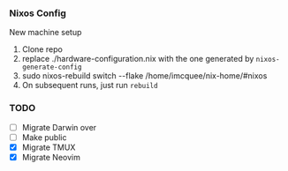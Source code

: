 ### Nixos Config

New machine setup

1. Clone repo
2. replace ./hardware-configuration.nix with the one generated by `nixos-generate-config`
3. sudo nixos-rebuild switch --flake /home/imcquee/nix-home/#nixos
4. On subsequent runs, just run `rebuild`

### TODO

- [ ] Migrate Darwin over
- [ ] Make public
- [x] Migrate TMUX
- [x] Migrate Neovim
